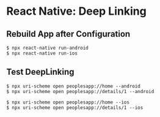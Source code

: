 # React Native: Deep Linking

## Rebuild App after Configuration

```
$ npx react-native run-android
$ npx react-native run-ios
```

## Test DeepLinking

```
$ npx uri-scheme open peoplesapp://home --android
$ npx uri-scheme open peoplesapp://details/1 --android
```

```
$ npx uri-scheme open peoplesapp://home --ios
$ npx uri-scheme open peoplesapp://details/1 --ios
```
